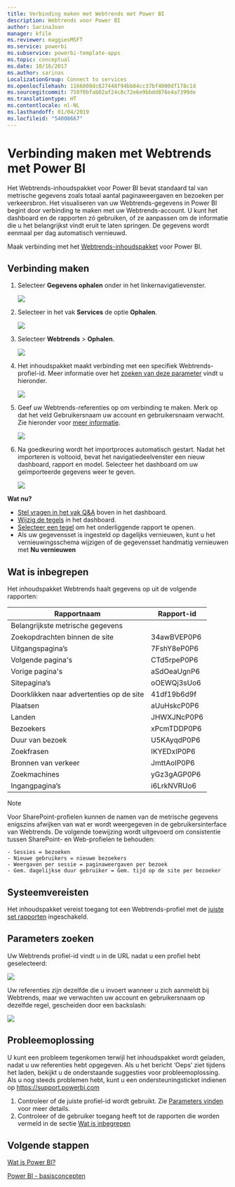 ```yaml
---
title: Verbinding maken met Webtrends met Power BI
description: Webtrends voor Power BI
author: SarinaJoan
manager: kfile
ms.reviewer: maggiesMSFT
ms.service: powerbi
ms.subservice: powerbi-template-apps
ms.topic: conceptual
ms.date: 10/16/2017
ms.author: sarinas
LocalizationGroup: Connect to services
ms.openlocfilehash: 1166808dc827448f94bb84cc37bf4000df178c1d
ms.sourcegitcommit: 750f0bfab02af24c8c72e6e9bbdd876e4a7399de
ms.translationtype: HT
ms.contentlocale: nl-NL
ms.lasthandoff: 01/04/2019
ms.locfileid: "54008667"
---
```

# <a name="connect-to-webtrends-with-power-bi"></a>Verbinding maken met Webtrends met Power BI
Het Webtrends-inhoudspakket voor Power BI bevat standaard tal van metrische gegevens zoals totaal aantal paginaweergaven en bezoeken per verkeersbron. Het visualiseren van uw Webtrends-gegevens in Power BI begint door verbinding te maken met uw Webtrends-account. U kunt het dashboard en de rapporten zó gebruiken, of ze aanpassen om de informatie die u het belangrijkst vindt eruit te laten springen.  De gegevens wordt eenmaal per dag automatisch vernieuwd.

Maak verbinding met het [Webtrends-inhoudspakket](https://app.powerbi.com/getdata/services/webtrends) voor Power BI.

## <a name="how-to-connect"></a>Verbinding maken
1. Selecteer **Gegevens ophalen** onder in het linkernavigatievenster.
   
   ![](media/service-connect-to-webtrends/getdata3.png)
2. Selecteer in het vak **Services** de optie **Ophalen**.
   
   ![](media/service-connect-to-webtrends/services.png)
3. Selecteer **Webtrends** \> **Ophalen**.
   
   ![](media/service-connect-to-webtrends/webtrends.png)
4. Het inhoudspakket maakt verbinding met een specifiek Webtrends-profiel-id. Meer informatie over het [zoeken van deze parameter](#FindingParams) vindt u hieronder.
   
   ![](media/service-connect-to-webtrends/parameters.png)
5. Geef uw Webtrends-referenties op om verbinding te maken. Merk op dat het veld Gebruikersnaam uw account en gebruikersnaam verwacht. Zie hieronder voor [meer informatie](#FindingParams).
   
   ![](media/service-connect-to-webtrends/creds.png)
6. Na goedkeuring wordt het importproces automatisch gestart. Nadat het importeren is voltooid, bevat het navigatiedeelvenster een nieuw dashboard, rapport en model. Selecteer het dashboard om uw geïmporteerde gegevens weer te geven.
   
   ![](media/service-connect-to-webtrends/dashboard.png)

**Wat nu?**

* [Stel vragen in het vak Q&A](consumer/end-user-q-and-a.md) boven in het dashboard.
* [Wijzig de tegels](service-dashboard-edit-tile.md) in het dashboard.
* [Selecteer een tegel](consumer/end-user-tiles.md) om het onderliggende rapport te openen.
* Als uw gegevensset is ingesteld op dagelijks vernieuwen, kunt u het vernieuwingsschema wijzigen of de gegevensset handmatig vernieuwen met **Nu vernieuwen**

## <a name="whats-included"></a>Wat is inbegrepen
<a name="Included"></a>

Het inhoudspakket Webtrends haalt gegevens op uit de volgende rapporten:  

| Rapportnaam | Rapport-id |
| --- | --- |
| Belangrijkste metrische gegevens | |
| Zoekopdrachten binnen de site |34awBVEP0P6 |
| Uitgangspagina’s |7FshY8eP0P6 |
| Volgende pagina's |CTd5rpeP0P6 |
| Vorige pagina's |aSdOeaUgnP6 |
| Sitepagina’s |oOEWQj3sUo6 |
| Doorklikken naar advertenties op de site |41df19b6d9f |
| Plaatsen |aUuHskcP0P6 |
| Landen |JHWXJNcP0P6 |
| Bezoekers |xPcmTDDP0P6 |
| Duur van bezoek |U5KAyqdP0P6 |
| Zoekfrasen |IKYEDxIP0P6 |
| Bronnen van verkeer |JmttAoIP0P6 |
| Zoekmachines |yGz3gAGP0P6 |
| Ingangpagina’s |i6LrkNVRUo6 |

>[!NOTE]
>Voor SharePoint-profielen kunnen de namen van de metrische gegevens enigszins afwijken van wat er wordt weergegeven in de gebruikersinterface van Webtrends. De volgende toewijzing wordt uitgevoerd om consistentie tussen SharePoint- en Web-profielen te behouden:   

    - Sessies = bezoeken  
    - Nieuwe gebruikers = nieuwe bezoekers  
    - Weergaven per sessie = paginaweergaven per bezoek  
    - Gem. dagelijkse duur gebruiker = Gem. tijd op de site per bezoeker  

## <a name="system-requirements"></a>Systeemvereisten
Het inhoudspakket vereist toegang tot een Webtrends-profiel met de [juiste set rapporten](#Included) ingeschakeld.

<a name="FindingParams"></a>

## <a name="finding-parameters"></a>Parameters zoeken
Uw Webtrends profiel-id vindt u in de URL nadat u een profiel hebt geselecteerd:

![](media/service-connect-to-webtrends/webtrendsparameters.png)

Uw referenties zijn dezelfde die u invoert wanneer u zich aanmeldt bij Webtrends, maar we verwachten uw account en gebruikersnaam op dezelfde regel, gescheiden door een backslash:

![](media/service-connect-to-webtrends/webtrendscreds.png)

## <a name="troubleshooting"></a>Probleemoplossing
U kunt een probleem tegenkomen terwijl het inhoudspakket wordt geladen, nadat u uw referenties hebt opgegeven. Als u het bericht ‘Oeps’ ziet tijdens het laden, bekijkt u de onderstaande suggesties voor probleemoplossing. Als u nog steeds problemen hebt, kunt u een ondersteuningsticket indienen op https://support.powerbi.com

1. Controleer of de juiste profiel-id wordt gebruikt. Zie [Parameters vinden](#FindingParams) voor meer details.
2. Controleer of de gebruiker toegang heeft tot de rapporten die worden vermeld in de sectie [Wat is inbegrepen](#Included)

## <a name="next-steps"></a>Volgende stappen
[Wat is Power BI?](power-bi-overview.md)

[Power BI - basisconcepten](consumer/end-user-basic-concepts.md)

